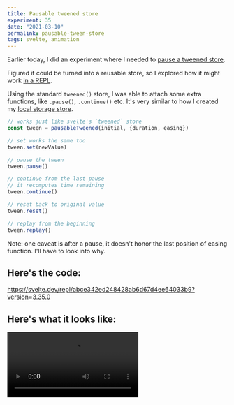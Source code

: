 ```yaml
---
title: Pausable tweened store
experiment: 35
date: "2021-03-10"
permalink: pausable-tween-store
tags: svelte, animation
---
```


Earlier today, I did an experiment where I needed to [pause a tweened store](/posts/nested-tweens-with-pausing).

Figured it could be turned into a reusable store, so I explored how it might work [in a REPL](https://svelte.dev/repl/abce342ed248428ab6d67d4ee64033b9?version=3.35.0).

Using the standard `tweened()` store, I was able to attach some extra functions, like `.pause()`, `.continue()` etc. It's very similar to how I created my [local storage store](https://github.com/joshnuss/svelte-local-storage-store).

```javascript
// works just like svelte's `tweened` store
const tween = pausableTweened(initial, {duration, easing})

// set works the same too
tween.set(newValue) 

// pause the tween
tween.pause()

// continue from the last pause
// it recomputes time remaining
tween.continue()

// reset back to original value
tween.reset()

// replay from the beginning
tween.replay()
```

Note: one caveat is after a pause, it doesn't honor the last position of easing function. I'll have to look into why.

## Here's the code:

https://svelte.dev/repl/abce342ed248428ab6d67d4ee64033b9?version=3.35.0

## Here's what it looks like:

<video controls src="https://res.cloudinary.com/dzwnkx0mk/video/upload/v1615424308/1000experiments.dev/pausable-tween_n62tri.mp4"/>
